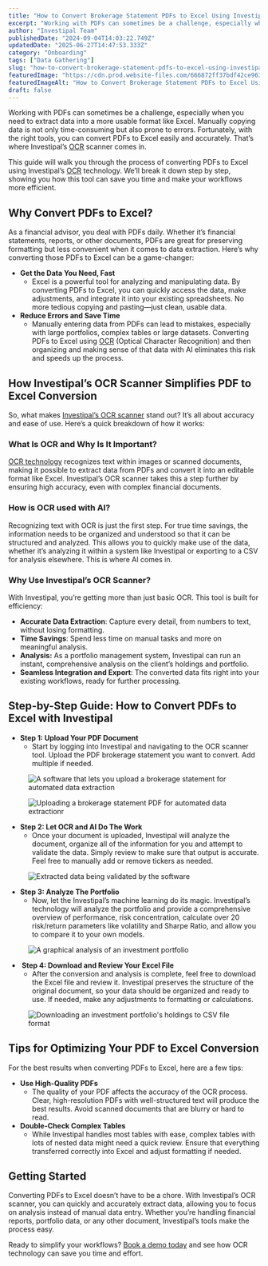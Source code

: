 ```yaml
---
title: "How to Convert Brokerage Statement PDFs to Excel Using Investipal’s OCR Scanner"
excerpt: "Working with PDFs can sometimes be a challenge, especially when you need to extract data into a more usable format like Excel."
author: "Investipal Team"
publishedDate: "2024-09-04T14:03:22.749Z"
updatedDate: "2025-06-27T14:47:53.333Z"
category: "Onboarding"
tags: ["Data Gathering"]
slug: "how-to-convert-brokerage-statement-pdfs-to-excel-using-investipals-ocr-scanner"
featuredImage: "https://cdn.prod.website-files.com/666872ff37bdf42ce9637d77/66e2002a708cdc3090c01eff_How%20to%20Convert%20Brokerage%20Statement%20PDFs%20to%20Excel%20Using%20Investipal%E2%80%99s%20OCR%20Scanner.png"
featuredImageAlt: "How to Convert Brokerage Statement PDFs to Excel Using Investipal’s OCR Scanner"
draft: false
---
```

<p id="">Working with PDFs can sometimes be a challenge, especially when you need to extract data into a more usable format like Excel. Manually copying data is not only time-consuming but also prone to errors. Fortunately, with the right tools, you can convert PDFs to Excel easily and accurately. That’s where Investipal’s <a href="/features/automated-statement-scanner">OCR</a> scanner comes in.</p><p id="">This guide will walk you through the process of converting PDFs to Excel using Investipal’s <a href="/features/automated-statement-scanner">OCR</a> technology. We’ll break it down step by step, showing you how this tool can save you time and make your workflows more efficient.</p><h2 id="">Why Convert PDFs to Excel?</h2><p id="">As a financial advisor, you deal with PDFs daily. Whether it’s financial statements, reports, or other documents, PDFs are great for preserving formatting but less convenient when it comes to data extraction. Here’s why converting those PDFs to Excel can be a game-changer:</p><ul id=""><li id=""><strong id="">Get the Data You Need, Fast</strong><ul id=""><li id="">Excel is a powerful tool for analyzing and manipulating data. By converting PDFs to Excel, you can quickly access the data, make adjustments, and integrate it into your existing spreadsheets. No more tedious copying and pasting—just clean, usable data.</li></ul></li><li id=""><strong id="">Reduce Errors and Save Time</strong><ul id=""><li id="">Manually entering data from PDFs can lead to mistakes, especially with large portfolios, complex tables or large datasets. Converting PDFs to Excel using <a href="/features/automated-statement-scanner">OCR</a> (Optical Character Recognition) and then organizing and making sense of that data with AI eliminates this risk and speeds up the process.</li></ul></li></ul><h2 id="">How Investipal’s OCR Scanner Simplifies PDF to Excel Conversion</h2><p id="">So, what makes <a href="/blog/how-to-leverage-ocr-technology-for-faster-client-account-statement-analysis" id="">Investipal’s OCR scanner</a> stand out? It’s all about accuracy and ease of use. Here’s a quick breakdown of how it works:</p><h3 id="">What Is OCR and Why Is It Important?</h3><p id=""><a rel="noopener noreferrer" target="_blank" href="https://www.forbes.com/sites/technology/article/what-is-ocr-technology/" id="">OCR technology</a> recognizes text within images or scanned documents, making it possible to extract data from PDFs and convert it into an editable format like Excel. Investipal’s OCR scanner takes this a step further by ensuring high accuracy, even with complex financial documents.</p><h3 id="">How is OCR used with AI?</h3><p id="">Recognizing text with OCR is just the first step. For true time savings, the information needs to be organized and understood so that it can be structured and analyzed. This allows you to quickly make use of the data, whether it’s analyzing it within a system like Investipal or exporting to a CSV for analysis elsewhere. This is where AI&nbsp;comes in. </p><h3 id="">Why Use Investipal’s OCR Scanner?</h3><p id="">With Investipal, you’re getting more than just basic OCR. This tool is built for efficiency:</p><ul id=""><li id=""><strong id="">Accurate Data Extraction</strong>: Capture every detail, from numbers to text, without losing formatting.</li><li id=""><strong id="">Time Savings</strong>: Spend less time on manual tasks and more on meaningful analysis.</li><li id=""><strong id="">Analysis:</strong> As a portfolio management system, Investipal can run an instant, comprehensive analysis on the client’s holdings and portfolio.</li><li id=""><strong id="">Seamless Integration and Export</strong>: The converted data fits right into your existing workflows, ready for further processing.</li></ul><h2 id="">Step-by-Step Guide: How to Convert PDFs to Excel with Investipal</h2><ul id=""><li id="">‍<strong id="">Step 1: Upload Your PDF Document</strong>‍<ul id=""><li id="">Start by logging into Investipal and navigating to the OCR scanner tool. Upload the PDF brokerage statement you want to convert. Add multiple if needed.</li></ul></li></ul><figure id="" class="w-richtext-figure-type-image w-richtext-align-fullwidth" data-rt-type="image" data-rt-align="fullwidth"><div id=""><img src="/images/inline/how-to-convert-brokerage-statement-pdfs-to-excel-using-investipals-ocr-scanner-0-726875617d.webp" loading="lazy" alt="A software that lets you upload a brokerage statement for automated data extraction" width="auto" height="auto" id=""></div></figure><figure id="" class="w-richtext-figure-type-image w-richtext-align-fullwidth" style="max-width:3000px" data-rt-type="image" data-rt-align="fullwidth" data-rt-max-width="3000px"><div id=""><img src="/images/inline/how-to-convert-brokerage-statement-pdfs-to-excel-using-investipals-ocr-scanner-1-e8cb9de243.webp" loading="lazy" alt="Uploading a brokerage statement PDF for automated data extractionr" width="auto" height="auto" id=""></div></figure><ul id=""><li id="">‍<strong id="">Step 2: Let OCR and AI Do The Work</strong>‍<ul id=""><li id="">Once your document is uploaded, Investipal will analyze the document, organize all of the information for you and attempt to validate the data. Simply review to make sure that output is accurate. Feel free to manually add or remove tickers as needed.</li></ul></li></ul><figure id="" class="w-richtext-figure-type-image w-richtext-align-fullwidth" style="max-width:3000px" data-rt-type="image" data-rt-align="fullwidth" data-rt-max-width="3000px"><div id=""><img src="/images/inline/how-to-convert-brokerage-statement-pdfs-to-excel-using-investipals-ocr-scanner-2-5426c50e3c.webp" loading="lazy" alt="Extracted data being validated by the software" width="auto" height="auto" id=""></div></figure><ul id=""><li id="">‍<strong id="">Step 3: Analyze The Portfolio</strong>‍<ul id=""><li id="">Now, let the Investipal’s machine learning do its magic. Investipal’s technology will analyze the portfolio and provide a comprehensive overview of performance, risk concentration, calculate over 20 risk/return parameters like volatility and Sharpe Ratio, and allow you to compare it to your own models.</li></ul></li></ul><figure id="" class="w-richtext-figure-type-image w-richtext-align-fullwidth" style="max-width:3000px" data-rt-type="image" data-rt-align="fullwidth" data-rt-max-width="3000px"><div id=""><img src="/images/inline/how-to-convert-brokerage-statement-pdfs-to-excel-using-investipals-ocr-scanner-3-30958105d7.webp" loading="lazy" alt="A graphical analysis of an investment portfolio" width="auto" height="auto" id=""></div></figure><ul start="" id=""><li id="">‍<strong id=""> Step 4: Download and Review Your Excel File</strong>‍<ul id=""><li id="">After the conversion and analysis is complete, feel free to download the Excel file and review it. Investipal preserves the structure of the original document, so your data should be organized and ready to use. If needed, make any adjustments to formatting or calculations.</li></ul></li></ul><figure id="" class="w-richtext-figure-type-image w-richtext-align-fullwidth" style="max-width:3000px" data-rt-type="image" data-rt-align="fullwidth" data-rt-max-width="3000px"><div id=""><img src="/images/inline/how-to-convert-brokerage-statement-pdfs-to-excel-using-investipals-ocr-scanner-4-d17a750fb2.webp" loading="lazy" alt="Downloading an investment portfolio's holdings to CSV file format" width="auto" height="auto" id=""></div></figure><h2 id="">Tips for Optimizing Your PDF to Excel Conversion</h2><p id="">For the best results when converting PDFs to Excel, here are a few tips:</p><ul id=""><li id=""><strong id="">Use High-Quality PDFs</strong><ul id=""><li id="">The quality of your PDF affects the accuracy of the OCR process. Clear, high-resolution PDFs with well-structured text will produce the best results. Avoid scanned documents that are blurry or hard to read.</li></ul></li><li id=""><strong id="">Double-Check Complex Tables</strong><ul id=""><li id="">While Investipal handles most tables with ease, complex tables with lots of nested data might need a quick review. Ensure that everything transferred correctly into Excel and adjust formatting if needed.</li></ul></li></ul><h2 id="">Getting Started</h2><p id="">Converting PDFs to Excel doesn’t have to be a chore. With Investipal’s OCR scanner, you can quickly and accurately extract data, allowing you to focus on analysis instead of manual data entry. Whether you’re handling financial reports, portfolio data, or any other document, Investipal’s tools make the process easy.</p><p id="">Ready to simplify your workflows? <a href="/book-a-demo" id="">Book a demo today</a> and see how OCR technology can save you time and effort.</p>